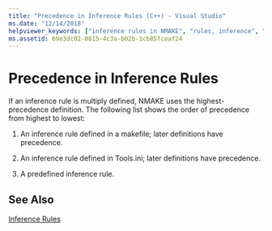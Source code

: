 ```yaml
---
title: "Precedence in Inference Rules (C++) - Visual Studio"
ms.date: "12/14/2018"
helpviewer_keywords: ["inference rules in NMAKE", "rules, inference", "precedence, inference rule"]
ms.assetid: 69e3dc02-0815-4c3a-b02b-1cb85fceaf24
---
```

# Precedence in Inference Rules

If an inference rule is multiply defined, NMAKE uses the highest-precedence definition. The following list shows the order of precedence from highest to lowest:

1. An inference rule defined in a makefile; later definitions have precedence.

1. An inference rule defined in Tools.ini; later definitions have precedence.

1. A predefined inference rule.

## See Also

[Inference Rules](inference-rules.md)